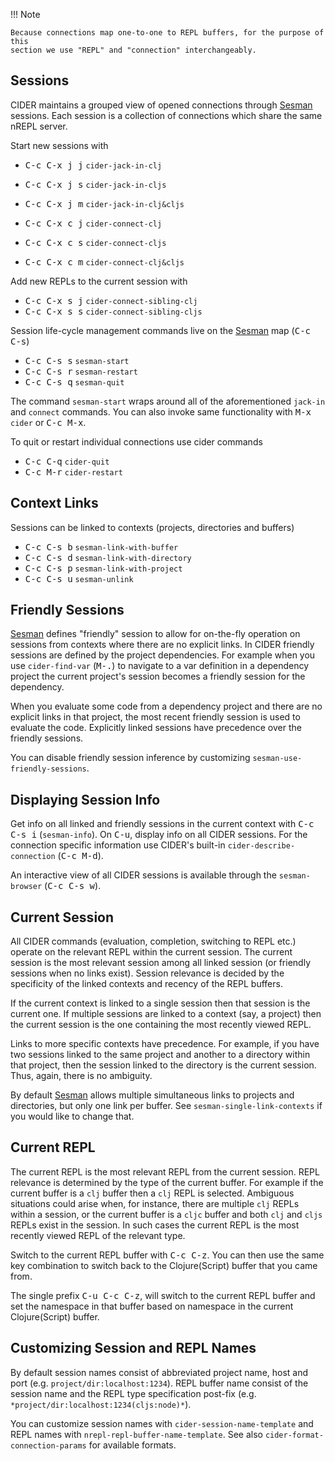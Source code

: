 !!! Note

    Because connections map one-to-one to REPL buffers, for the purpose of this
    section we use "REPL" and "connection" interchangeably.

## Sessions

CIDER maintains a grouped view of opened connections through [Sesman]
sessions. Each session is a collection of connections which share the same nREPL
server.

Start new sessions with

   - <kbd>C-c C-x j j</kbd> `cider-jack-in-clj`
   - <kbd>C-c C-x j s</kbd> `cider-jack-in-cljs`
   - <kbd>C-c C-x j m</kbd> `cider-jack-in-clj&cljs`

   - <kbd>C-c C-x c j</kbd> `cider-connect-clj`
   - <kbd>C-c C-x c s</kbd> `cider-connect-cljs`
   - <kbd>C-c C-x c m</kbd> `cider-connect-clj&cljs`

Add new REPLs to the current session with

   - <kbd>C-c C-x s j</kbd> `cider-connect-sibling-clj`
   - <kbd>C-c C-x s s</kbd> `cider-connect-sibling-cljs`

Session life-cycle management commands live on the [Sesman] map (<kbd>C-c
C-s</kbd>)

   - <kbd>C-c C-s s</kbd> `sesman-start`
   - <kbd>C-c C-s r</kbd> `sesman-restart`
   - <kbd>C-c C-s q</kbd> `sesman-quit`

The command `sesman-start` wraps around all of the aforementioned `jack-in` and
`connect` commands. You can also invoke same functionality with <kbd>M-x</kbd>
`cider` or <kbd>C-c M-x</kbd>.

To quit or restart individual connections use cider commands

  - <kbd>C-c C-q</kbd> `cider-quit`
  - <kbd>C-c M-r</kbd> `cider-restart`


## Context Links

Sessions can be linked to contexts (projects, directories and buffers)

  - <kbd>C-c C-s b</kbd> `sesman-link-with-buffer`
  - <kbd>C-c C-s d</kbd> `sesman-link-with-directory`
  - <kbd>C-c C-s p</kbd> `sesman-link-with-project`
  - <kbd>C-c C-s u</kbd> `sesman-unlink`

## Friendly Sessions

[Sesman] defines "friendly" session to allow for on-the-fly operation on
sessions from contexts where there are no explicit links. In CIDER friendly
sessions are defined by the project dependencies. For example when you use
`cider-find-var` (<kbd>M-.</kbd>) to navigate to a var definition in a
dependency project the current project's session becomes a friendly session for
the dependency.

When you evaluate some code from a dependency project and there are no explicit
links in that project, the most recent friendly session is used to evaluate the
code. Explicitly linked sessions have precedence over the friendly sessions.

You can disable friendly session inference by customizing
`sesman-use-friendly-sessions`.

## Displaying Session Info

Get info on all linked and friendly sessions in the current context with
<kbd>C-c C-s i</kbd> (`sesman-info`). On <kbd>C-u</kbd>, display info on all
CIDER sessions. For the connection specific information use CIDER's built-in
`cider-describe-connection` (<kbd>C-c M-d</kbd>).

An interactive view of all CIDER sessions is available through the
`sesman-browser` (<kbd>C-c C-s w</kbd>).

## Current Session

All CIDER commands (evaluation, completion, switching to REPL etc.) operate on
the relevant REPL within the current session. The current session is the most
relevant session among all linked session (or friendly sessions when no links
exist). Session relevance is decided by the specificity of the linked contexts
and recency of the REPL buffers.

If the current context is linked to a single session then that session is the
current one. If multiple sessions are linked to a context (say, a project) then
the current session is the one containing the most recently viewed REPL.

Links to more specific contexts have precedence. For example, if you have two
sessions linked to the same project and another to a directory within that
project, then the session linked to the directory is the current session. Thus,
again, there is no ambiguity.

By default [Sesman] allows multiple simultaneous links to projects and
directories, but only one link per buffer. See `sesman-single-link-contexts` if
you would like to change that.

## Current REPL

The current REPL is the most relevant REPL from the current session. REPL relevance
is determined by the type of the current buffer. For example if the current
buffer is a `clj` buffer then a `clj` REPL is selected. Ambiguous situations could
arise when, for instance, there are multiple `clj` REPLs within a session, or
the current buffer is a `cljc` buffer and both `clj` and `cljs` REPLs exist in
the session. In such cases the current REPL is the most recently viewed REPL of
the relevant type.

Switch to the current REPL buffer with <kbd>C-c C-z</kbd>. You can then use the
same key combination to switch back to the Clojure(Script) buffer that you came
from.

The single prefix <kbd>C-u C-c C-z</kbd>, will switch to the current REPL buffer
and set the namespace in that buffer based on namespace in the current
Clojure(Script) buffer.

## Customizing Session and REPL Names

By default session names consist of abbreviated project name, host and port
(e.g. `project/dir:localhost:1234`). REPL buffer name consist of the session
name and the REPL type specification post-fix
(e.g. `*project/dir:localhost:1234(cljs:node)*`).

You can customize session names with `cider-session-name-template` and REPL
names with `nrepl-repl-buffer-name-template`. See also
`cider-format-connection-params` for available formats.


[Sesman]: https://github.com/vspinu/sesman
